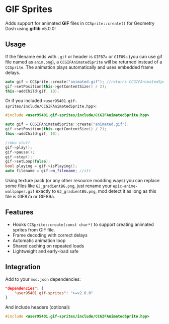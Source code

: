 # GIF Sprites

Adds support for animated **GIF** files in `CCSprite::create()` for Geometry Dash using **giflib** v5.0.0!

## Usage

If the filename ends with `.gif` or header is `GIF87a` or `GIF89a` (you can use gif file named as `anim.png`), a `CCGIFAnimatedSprite` will be returned instead of a `CCSprite`.
The animation plays automatically and uses embedded frame delays.

```cpp
auto gif = CCSprite::create("animated.gif"); //returns CCGIFAnimatedSprite*
gif->setPosition(this->getContentSize() / 2);
this->addChild(gif, 10);
```

Or if you included `<user95401.gif-sprites/include/CCGIFAnimatedSprite.hpp>`:

```cpp
#include <user95401.gif-sprites/include/CCGIFAnimatedSprite.hpp>

auto gif = CCGIFAnimatedSprite::create("animated.gif");
gif->setPosition(this->getContentSize() / 2);
this->addChild(gif, 10);

//mbo stuff
gif->play();
gif->pause();
gif->stop();
gif->setLoop(false);
bool playing = gif->isPlaying();
auto filename = gif->m_filename; //str
```

Using texture pack (or any other resource modding ways) you can replace some files like `GJ_gradientBG.png`, just rename your `epic-anime-wallpaper.gif` exactly to `GJ_gradientBG.png`, mod detect it as long as this file is GIF87a or GIF89a.

## Features

- Hooks `CCSprite::create(const char*)` to support creating animated sprites from GIF file.
- Frame decoding with correct delays
- Automatic animation loop
- Shared caching on repeated loads
- Lightweight and early-load safe

## Integration

Add to your `mod.json` dependencies:

```json
"dependencies": {
	"user95401.gif-sprites": ">=v2.0.0"
}
```

And include headers (optional):

```cpp
#include <user95401.gif-sprites/include/CCGIFAnimatedSprite.hpp>
```